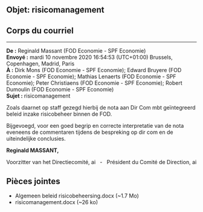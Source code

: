 ## Objet: risicomanagement

## Corps du courriel

* * *

**De :** Reginald Massant (FOD Economie - SPF Economie)  
**Envoyé :** mardi 10 novembre 2020 16:54:53 (UTC+01:00) Brussels, Copenhagen, Madrid, Paris  
**À :** Dirk Mons (FOD Economie - SPF Economie); Edward Bruyere (FOD Economie - SPF Economie); Mathias Lenaerts (FOD Economie - SPF Economie); Peter Christiaens (FOD Economie - SPF Economie); Robert Dumoulin (FOD Economie - SPF Economie)  
**Sujet :** risicomanagement  
  

Zoals daarnet op staff gezegd hierbij de nota aan Dir Com mbt geïntegreerd beleid inzake risicobeheer binnen de FOD.

Bijgevoegd, voor een goed begrip en correcte interpretatie van de nota eveneens de commentaren tijdens de bespreking op dir com en de uiteindelijke conclusies.

**Reginald MASSANT,**

Voorzitter van het Directiecomité, ai   -   Président du Comité de Direction, ai

## Pièces jointes

- Algemeen beleid risicobeheersing.docx (~1.7 Mo)
- risicomanagement.docx (~26 ko)